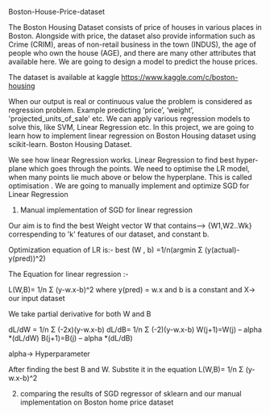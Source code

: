 Boston-House-Price-dataset

The Boston Housing Dataset consists of price of houses in various places in Boston. Alongside with price, the dataset also provide information such as Crime (CRIM), areas of non-retail business in the town (INDUS), the age of people who own the house (AGE), and there are many other attributes that available here.  We are going to design a model to predict the house prices.

The dataset is available at kaggle https://www.kaggle.com/c/boston-housing

 When our output is real or continuous value the problem is considered as regression problem. Example predicting ‘price’, ‘weight’, 'projected_units_of_sale' etc. We can apply various regression models to solve this, like SVM, Linear Regression etc. In this project, we are going to learn how to implement linear regression on Boston Housing dataset using scikit-learn.
Boston Housing Dataset.

We see how linear Regression works.
	Linear Regression to find best hyper-plane which goes through the points. We need to optimise the LR model, when many points lie much above or below the hyperplane. This is called optimisation . We are going to manually implement and optimize SGD for Linear Regression

1) Manual implementation of SGD for linear regression 

Our aim is to find the best Weight vector W that contains--> {W1,W2..Wk} correspending to 'k' features of our dataset, and constant b. 

Optimization equation of LR is:- 
best (W , b) =1/n(argmin Σ (y(actual)-y(pred))^2)

The Equation for linear regression :-

L(W,B)= 1/n Σ (y-w.x-b)^2 where y(pred) = w.x and b is a constant and X-> our input dataset

We take partial derivative for both W and B

dL/dW = 1/n Σ (-2x)(y-w.x-b)
dL/dB= 1/n Σ (-2)(y-w.x-b)
W(j+1)=W(j) – alpha *(dL/dW)
B(j+1)=B(j) – alpha *(dL/dB)

alpha-> Hyperparameter

After finding the best B and W. Substite it in the equation L(W,B)= 1/n Σ (y-w.x-b)^2


2) comparing the results of SGD regressor of sklearn and our manual implementation on Boston home price dataset

